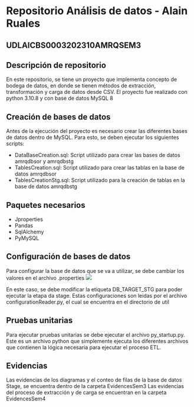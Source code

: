 # Repositorio Análisis de datos - Alain Ruales

<h2>UDLAICBS0003202310AMRQSEM3</h2>

<h2>Descripción de repositorio</h2>
En este repositorio, se tiene un proyecto que implementa concepto de bodega de datos, en donde se tienen métodos de extracción, transformación y carga de datos desde CSV.
El proyecto fue realizado con python 3.10.8 y con base de datos MySQL 8

<h2>Creación de bases de datos</h2>
Antes de la ejecución del proyecto es necesario crear las diferentes bases de datos dentro de MySQL. Para esto, se deben ejecutar los siguientes scripts:

- DataBaseCreation.sql: Script utilizado para crear las bases de datos amrqdbsor y amrqdbstg 
- TablesCreation.sql: Script utilizado para crear las tablas en la base de datos amrqdbsor
- TablesCreationStg.sql: Script utilizado para la creación de tablas en la base de datos amrqdbstg

<h2>Paquetes necesarios</h2>

- Jproperties
- Pandas
- SqlAlchemy
- PyMySQL

<h2>Configuración de bases de datos</h2>

Para configurar la base de datos que se va a utilizar, se debe cambiar los valores en el archivo .properties
<img src="https://user-images.githubusercontent.com/87552871/196557112-7b41abec-95b2-4a76-aa79-01c86b6933e1.png">

En este caso, se debe modificar la etiqueta DB_TARGET_STG para poder ejecutar la etapa da stage.
Estas configuraciones son leidas por el archivo configurationReader.py, el cual se encuentra en el directorio de util

<h2>Pruebas unitarias</h2>
Para ejecutar pruebas unitarias se debe ejecutar el archivo py_startup.py. Este es un archivo python que simplemente ejecuta los diferentes archivos que contienen la lógica necesaria para ejecutar el proceso ETL.

<h2>Evidencias</h2>
Las evidencias de los diagramas y el conteo de filas de la base de datos Stage, se encuentra dentro de la carpeta EvidencesSem3
Las evidencias del proceso de extracción y de carga se encuentran en la carpeta EvidencesSem4
